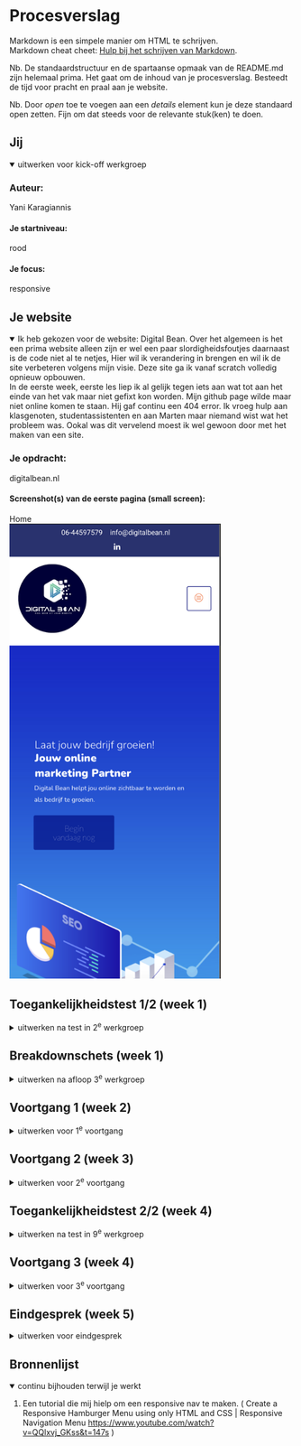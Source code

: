 # Procesverslag
Markdown is een simpele manier om HTML te schrijven.  
Markdown cheat cheet: [Hulp bij het schrijven van Markdown](https://github.com/adam-p/markdown-here/wiki/Markdown-Cheatsheet).

Nb. De standaardstructuur en de spartaanse opmaak van de README.md zijn helemaal prima. Het gaat om de inhoud van je procesverslag. Besteedt de tijd voor pracht en praal aan je website.

Nb. Door *open* toe te voegen aan een *details* element kun je deze standaard open zetten. Fijn om dat steeds voor de relevante stuk(ken) te doen.





## Jij

<details open>
  <summary>uitwerken voor kick-off werkgroep</summary>

  ### Auteur:
  Yani Karagiannis

  #### Je startniveau:
  rood

  #### Je focus:
  responsive
 
</details>





## Je website

<details open>
  <summary>Ik heb gekozen voor de website: Digital Bean. Over het algemeen is het een prima website alleen zijn er wel een paar slordigheidsfoutjes
  daarnaast is de code niet al te netjes, Hier wil ik verandering in brengen en wil ik de site verbeteren volgens mijn visie. Deze site ga ik vanaf scratch volledig opnieuw opbouwen.</summary>

  <summary>In de eerste week, eerste les liep ik al gelijk tegen iets aan wat tot aan het einde van het vak maar niet gefixt kon worden. Mijn github page wilde maar niet online komen te staan. Hij gaf continu een 404 error. Ik vroeg hulp aan klasgenoten, studentassistenten en aan Marten maar niemand wist wat het probleem was. Ookal was dit vervelend moest ik wel gewoon door met het maken van een site.</summary>

  ### Je opdracht:
  digitalbean.nl

  #### Screenshot(s) van de eerste pagina (small screen): 
  Home  
  <img src="basiswebsite/readme-images/digitalbeanvoorpagina.png" width="375px" alt="screenshot small screen van homepagina">

</details>



## Toegankelijkheidstest 1/2 (week 1)

<details>
  <summary>uitwerken na test in 2<sup>e</sup> werkgroep</summary>

  ### Bevindingen
  In de eerste week mochten wij de oorspronkelijke website testen als een slechtziende, iemand met reuma en als iemand met parkinson. Dit was enorm interessant om te doen en uit deze testen kreeg je gelijk best wel ruwe data. 
  
  Slechtzienden: Toen ik in de rol van een slechtziende stapte kreeg ik een bril waarmee alles enorm wazig te zien was. Hierdoor moest ik op de contrasten, lettergrootte en de dark mode. De gehele pagina heeft voor de belangrijkste knoppen en teksten best wel felle contrasten. Hierdoor krijg je de site in grote lijnen goed mee. De grootte van de letters zijn ook op prima alleen mogen ze eventueel nog wel iets groter. De dark mode van de pagina doet het helaas niet. Maar aangezien de contrasten van de gehele site best groot zijn is een dark mode niet echt van toepassing voor de contrasten. Het is niet per se veel maar toch een paar puntjes voor verbetering

  Slechthorenden: De text to speech functie werkte niet al te best. Verschillende stukken van de pagina werden telkens over geslagen waardoor je best wel cruciale teksten miste.

  Reuma: Voor de reuma test kreeg ik een elastiek die mijn vingers aan elkaar vasthield. Hier vond ik eigenlijk niks wat iemand met reuma kan verhinderen in het gebruik van de site. Hier hoeft dus niks tegen en voor gedaan te worden. De pagina met tab rondgaan werkte ook niet helemaal zoals het hoort. Verschillende knoppen en forms werden overgeslagen, hierdoor heb je wel je muis nodig om deze knoppen en forms te gebruiken.

  Parkinson: Dit was by far de meeste vreemde ervaring tijdens het testen. Om de parkinson te kunnen faken werd er gebruik gemaakt van een apparaat die op een manier je zenuwen lieten verkrampen waardoor je er niks tegen kon doen, alsof je het echt had. Uit deze test is gebleken dat de knoppen toch nog wat te klein zijn. Dus hiervoor moet ik dan alleen de knoppen vergroten. De pagina met tab rondgaan werkte ook niet helemaal zoals het hoort. Verschillende knoppen en forms werden overgeslagen, hierdoor heb je wel je muis nodig om deze knoppen en forms te gebruiken.

</details>



## Breakdownschets (week 1)

<details>
  <summary>uitwerken na afloop 3<sup>e</sup> werkgroep</summary>

  ### de hele pagina:
  <img src="basiswebsite/readme-images/breakdown.png" width="375px" alt="breakdown van de hele pagina">

  ### dynamisch deel (bijv menu): 
  <img src="basiswebsite/readme-images/breakdown2.png" width="375px" alt="breakdown van een dynamisch deel">

</details>





## Voortgang 1 (week 2)

<details>
  <summary>uitwerken voor 1<sup>e</sup> voortgang</summary>

  ### Stand van zaken
In week 2 was ik begonnen met het maken van de nav, hier was hij nog niet responsive en kreeg hij dus geen hamburger menu als het scherm kleiner werd.
Aangezien ik niet echt fan ben van de nav van de oorspronkelijk Digital Bean site wilde ik deze aanpassen met een nette background color ipv van een wit vlak.

  Mijn eigen nav
  <img src="basiswebsite/readme-images/ss1.png" width="375px" alt="eerste staat van de nav">
  <img src="basiswebsite/readme-images/ss1html.png" width="375px" alt="html van de eerste staat van de voorpagina">

  Digital Bean nav
  <img src="basiswebsite/readme-images/digitalbeannav.png" width="375px" alt="Digital Bean navigatie">

Daarnaast was ik begonnen met het maken van de voorpagina, de achtergrond heb ik er netjes in kunnen krijgen alleen lukte mij het niet om alle pictogrammen bij elkaar te houden en in de juiste posities te zetten. Dit liet ik voor nu even naast mij en ging verder met de rest van de site.

  <img src="basiswebsite/readme-images/ss2.png" width="375px" alt="eerste staat van de voorpagina">
  <img src="basiswebsite/readme-images/ss2html.png" width="375px" alt="html van de eerste staat van de voorpagina">
  <img src="basiswebsite/readme-images/ss2css.png" width="375px" alt="css van de eerste staat van de voorpagina">


</details>





## Voortgang 2 (week 3)

<details>
  <summary>uitwerken voor 2<sup>e</sup> voortgang</summary>

  ### Stand van zaken
  Week 3 was voor mij de meest vervelende week van ze allemaal. In week 3 had ik een nav (niet responsive), voorpagina en de info pagina onder de voorpagina alleen had ik toen een probleem dat maar niet weg wilde gaan. Het probleem was dat er een element was die maar bleef uitsteken aan de zijkant, ik kon dit element maar niet vinden dus vroeg ik aan een studentassistent of hij mij kon helpen. Nadat hij even mijn code had bekeken zei hij dat het misschien beter was als ik even opnieuw zou beginnen, opzich had ik hier geen probleem mee aangezien ik alles makelijk terug kon krijgen maar het meest vervelende was dat het niet hielp om opnieuw te beginnen. Nadat ik de nav en voorpagina terug had toegevoegd stak er nog steeds een magisch gedeelte uit de pagina.

  <img src="basiswebsite/readme-images/pagina-nog-niet-responsive.png" width="375px" alt="pag">
  <img src="basiswebsite/readme-images/pagina-nog-niet-responsive2.png" width="375px" alt="breakdown van een dynamisch deel">
  <img src="basiswebsite/readme-images/pagina-nog-niet-responsive3.png" width="375px" alt="breakdown van een dynamisch deel">

  Dus vroeg ik de volgende les van deze week aan Marten of hij mij kon helpen en natuurlijk heeft hij het probleem weten op te lossen. Hierdoor kon ik verder met het vullen van de site.

  Op dit punt had ik nog steeds problemen met mijn github pages die niet online wilde komen.

</details>





## Toegankelijkheidstest 2/2 (week 4)

<details>
  <summary>uitwerken na test in 9<sup>e</sup> werkgroep</summary>

  ### Bevindingen
  Begin week 4 had ik nog niet al te veel content. Ik had wel een paar knoppen dus ik kon testen of ik de hele pagina af kon gaan met tab, dit was op het moment nog niet het geval aangezien ik mijn knoppen nog geen atribute of button waarde had gegeven. Dit kon ik dus makelijk oplossen en had hierbij voor de rest geen problemen. Ik had geen werkende dark mode en heb deze ook niet toegevoegd aangezien de contrasten op mijn site best wel groot zijn. Text to speech werkte goed, hieraan hoefde ik niks te veranderen aangezien alles goed duidelijk werd voorgelezen.
</details>





## Voortgang 3 (week 4)

<details>
  <summary>uitwerken voor 3<sup>e</sup> voortgang</summary>

  ### Stand van zaken
  Week 4 was de laatste week waar we konden werken aan het vak. Hier heb ik de meeste meters weten te maken aangezien ik in deze week mijn volledige pagina responsive heb weten te maken, EINDELIJK het github pages probleem weten op te lossen samen met Marten en ik de laatste content heb kunnen plaatsen in mijn pagina. Al met al ben ik blij met het resultaat en vind ik dat deze site er beter uitziet dan het orginele.

  <img src="basiswebsite/readme-images/nav-is-responsive.png" width="375px" alt="responsive nav">
  <img src="basiswebsite/readme-images/nav-is-responsive2.png" width="375px" alt="responsive nav 2">

  <img src="basiswebsite/readme-images/form1.png" width="375px" alt="form in progress">
  <img src="basiswebsite/readme-images/form-html.png" width="375px" alt="form in progress html">
  <img src="basiswebsite/readme-images/form-css.png" width="375px" alt="form in progress css">
  <img src="basiswebsite/readme-images/form-css2.png" width="375px" alt="form in progress css2">

  <img src="basiswebsite/readme-images/form-af.png" width="375px" alt="form">
  <img src="basiswebsite/readme-images/form-af-css.png" width="375px" alt="form css">

  <img src="basiswebsite/readme-images/dienstenknoppen.png" width="375px" alt="form css">
  <img src="basiswebsite/readme-images/onlinemarketing.png" width="375px" alt="form css">
  <img src="basiswebsite/readme-images/onlinemarketingaf.png" width="375px" alt="form css">

  

</details>





## Eindgesprek (week 5)

<details>
  <summary>uitwerken voor eindgesprek</summary>

  ### Je uitkomst - karakteristiek screenshots:
  <img src="basiswebsite/readme-images/pagina1.png" width="375px" alt="uitomst opdracht 1">
  <img src="basiswebsite/readme-images/pagina2.png" width="375px" alt="uitomst opdracht 1">
  <img src="basiswebsite/readme-images/pagina3.png" width="375px" alt="uitomst opdracht 1">
  <img src="basiswebsite/readme-images/pagina4.png" width="375px" alt="uitomst opdracht 1">

  ### Dit ging goed/Heb ik geleerd: 
  Ik heb tijdens dit proces geleerd wat grids zijn en hoe je hier mee moet werken, heb geleerd wat media queries zijn en hoe je deze moet gebruiken en hoe je je pagina op github pages moet zetten;) Zonder grappen heb ik wel echt het gevoel dat ik enorm veel heb geleerd over je pagina responsive maken en waar je dan allemaal op moet gaan letten. Ik ben daarom blij met het resultaat en vooral blij met het proces ernaartoe.

  ### Dit was lastig/Is niet gelukt:
  Het enige dat mij niet was gelukt om toe te passen was het gebruik maken van auto-fit / auto-fill. Dit wilde ik graag gebruiken voor het responsive maken van mijn pagina maar helaas lukte dit mij niet en heb ik het daarom opgelost door verschillende media queries te gebruiken. Er waren enorm veel tegenslagen gaande weg maar het is mij uiteindelijk toch gelukt om het allemaal in orde te krijgen.
</details>





## Bronnenlijst

<details open>
  <summary>continu bijhouden terwijl je werkt</summary>

  1. Een tutorial die mij hielp om een responsive nav te maken. ( Create a Responsive Hamburger Menu using only HTML and CSS | Responsive Navigation Menu https://www.youtube.com/watch?v=QQlxvj_GKss&t=147s )

</details>
